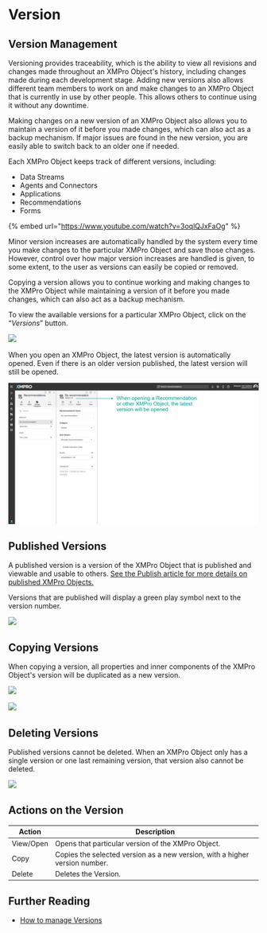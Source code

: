 # Version

## Version Management

Versioning provides traceability, which is the ability to view all revisions and changes made throughout an XMPro Object's history, including changes made during each development stage. Adding new versions also allows different team members to work on and make changes to an XMPro Object that is currently in use by other people. This allows others to continue using it without any downtime.&#x20;

Making changes on a new version of an XMPro Object also allows you to maintain a version of it before you made changes, which can also act as a backup mechanism. If major issues are found in the new version, you are easily able to switch back to an older one if needed. &#x20;

Each XMPro Object keeps track of different versions, including:

* Data Streams
* Agents and Connectors
* Applications
* Recommendations
* Forms

{% embed url="https://www.youtube.com/watch?v=3oqlQJxFaOg" %}

Minor version increases are automatically handled by the system every time you make changes to the particular XMPro Object and save those changes. However, control over how major version increases are handled is given, to some extent, to the user as versions can easily be copied or removed.

Copying a version allows you to continue working and making changes to the XMPro Object while maintaining a version of it before you made changes, which can also act as a backup mechanism.&#x20;

To view the available versions for a particular XMPro Object, click on the “_Versions_” button.

![](../.gitbook/assets/Ver\_1.png)

When you open an XMPro Object, the latest version is automatically opened. Even if there is an older version published, the latest version will still be opened.&#x20;

![](<../.gitbook/assets/image (1448).png>)

## Published Versions

A published version is a version of the XMPro Object that is published and viewable and usable to others. [See the Publish article for more details on published XMPro Objects.](../how-to-guides/publish/)&#x20;

Versions that are published will display a green play symbol next to the version number.

![](../.gitbook/assets/Ver\_2.png)

## Copying Versions

When copying a version, all properties and inner components of the XMPro Object's version will be duplicated as a new version.

![](../.gitbook/assets/Ver\_3.png)

![](../.gitbook/assets/Ver\_4.png)

## Deleting Versions

Published versions cannot be deleted. When an XMPro Object only has a single version or one last remaining version, that version also cannot be deleted. &#x20;

![](../.gitbook/assets/Ver\_5.png)

## Actions on the Version

| **Action** | **Description**                                                             |
| ---------- | --------------------------------------------------------------------------- |
| View/Open  | Opens that particular version of the XMPro Object.                          |
| Copy       | Copies the selected version as a new version, with a higher version number. |
| Delete     | Deletes the Version.                                                        |

## Further Reading

* [How to manage Versions](../how-to-guides/manage-versions.md)
